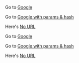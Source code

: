 Go to [Google](https://www.google.com)

Go to [Google with params & hash](https://www.google.com?param=0#hash)

Here's [No URL]()

<p>Go to <a href="https://www.google.com">Google</a></p>

<p>Go to <a href="https://www.google.com?param=0#hash">Google with params & hash</a></p>

<p>Here's <a href="">No URL</a></p>